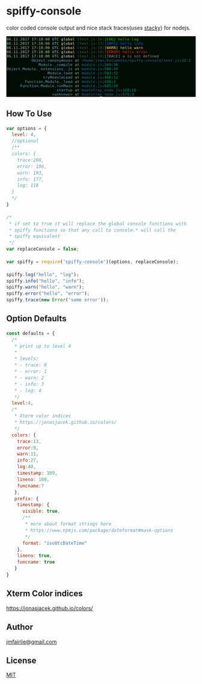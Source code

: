 # spiffy-console
color coded console output and nice stack traces(uses [stacky](https://github.com/PolymerLabs/stacky)) for nodejs. 

![Example Spiffy Console](printscreen.png?raw=true)

## How To Use

```js
var options = {
  level: 4,
  //optional
  /**
  colors: {
    trace:208,
    error: 196,
    warn: 193,
    info: 177,
    log: 118
  }
  */
}

/*
 * if set to true it will replace the global console functions with
 * spiffy functions so that any call to console.* will call the
 * spiffy equivalent
 */
var replaceConsole = false;

var spiffy = require('spiffy-console')(options, replaceConsole);

spiffy.log("hello", "log");
spiffy.info("hello", "info");
spiffy.warn("hello", "warn");
spiffy.error("hello", "error");
spiffy.trace(new Error('some error'));
```

## Option Defaults
```js
const defaults = {
  /*
   * print up to level 4
   *
   * levels:
   * - trace: 0
   * - error: 1
   * - warn: 2
   * - info: 3
   * - log: 4
   */
  level:4,
  /*
   * Xterm color indices
   * https://jonasjacek.github.io/colors/
   */
  colors: {
    trace:13,
    error:9,
    warn:11,
    info:27,
    log:40,
    timestamp: 109,
    lineno: 108,
    funcname:7
   },
   prefix: {
    timestamp: {
      visible: true,
      /**
       * more about format strings here
       * https://www.npmjs.com/package/dateformat#mask-options
       */
      format: "isoUtcDateTime"
    },
    lineno: true,
    funcname: true
   }
}

```
## Xterm Color indices
https://jonasjacek.github.io/colors/
  
## Author
jmfairlie@gmail.com

## License
[MIT](license)

